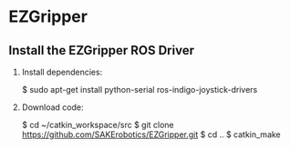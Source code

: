 # EZGripper

## Install the EZGripper ROS Driver

1) Install dependencies:

	$ sudo apt-get install python-serial ros-indigo-joystick-drivers

2) Download code:

	$ cd ~/catkin_workspace/src
	$ git clone https://github.com/SAKErobotics/EZGripper.git
	$ cd ..
	$ catkin_make

